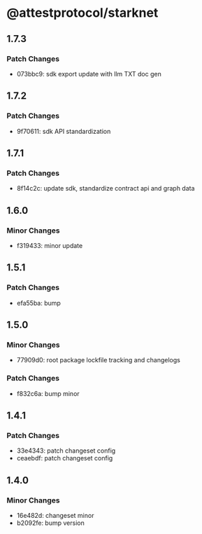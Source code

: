 # @attestprotocol/starknet

## 1.7.3

### Patch Changes

- 073bbc9: sdk export update with llm TXT doc gen

## 1.7.2

### Patch Changes

- 9f70611: sdk API standardization

## 1.7.1

### Patch Changes

- 8f14c2c: update sdk, standardize contract api and graph data

## 1.6.0

### Minor Changes

- f319433: minor update

## 1.5.1

### Patch Changes

- efa55ba: bump

## 1.5.0

### Minor Changes

- 77909d0: root package lockfile tracking and changelogs

### Patch Changes

- f832c6a: bump minor

## 1.4.1

### Patch Changes

- 33e4343: patch changeset config
- ceaebdf: patch changeset config

## 1.4.0

### Minor Changes

- 16e482d: changeset minor
- b2092fe: bump version
